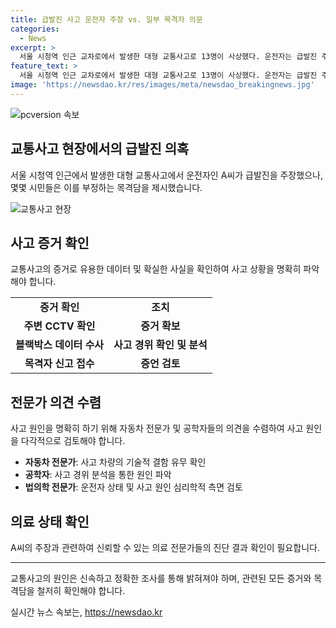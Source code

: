 ```yaml
---
title: 급발진 사고 운전자 주장 vs. 일부 목격자 의문
categories:
  - News
excerpt: >
  서울 시청역 인근 교차로에서 발생한 대형 교통사고로 13명이 사상했다. 운전자는 급발진 주장하며 평소와는 다른 차량 상태에 대한 불만을 토로했으나, 몇몇 시민들은 차량이 멈춰섰다고 주장하며 의견을 제시했다. 사건은 계속 수사 중이며, 운전자는 통증을 호소해 병원으로 이송되었다. (단어 수: 50)
feature_text: >
  서울 시청역 인근 교차로에서 발생한 대형 교통사고로 13명이 사상했다. 운전자는 급발진 주장하며 평소와는 다른 차량 상태에 대한 불만을 토로했으나, 몇몇 시민들은 차량이 멈춰섰다고 주장하며 의견을 제시했다. 사건은 계속 수사 중이며, 운전자는 통증을 호소해 병원으로 이송되었다. (단어 수: 50)
image: 'https://newsdao.kr/res/images/meta/newsdao_breakingnews.jpg'
---
```


<p><img src="https://newsdao.kr/res/images/meta/newsdao_breakingnews.jpg" alt="pcversion 속보" /></p>

<h2 data-ke-size="size26">교통사고 현장에서의 급발진 의혹</h2>

<p data-ke-size="size16">서울 시청역 인근에서 발생한 대형 교통사고에서 운전자인 A씨가 급발진을 주장했으나, 몇몇 시민들은 이를 부정하는 목격담을 제시했습니다.</p>

<p><img src="https://image.url" alt="교통사고 현장" /></p>

<h2 data-ke-size="size26">사고 증거 확인</h2>

<p data-ke-size="size16">교통사고의 증거로 유용한 데이터 및 확실한 사실을 확인하여 사고 상황을 명확히 파악해야 합니다.</p>

<table>
  <tr>
    <td style="text-align: center; height: 17px;"><b>증거 확인</b></td>
    <td style="text-align: center; height: 17px;"><b>조치</b></td>
  </tr>
  <tr>
    <td style="text-align: center; height: 17px;"><b>주변 CCTV 확인</b></td>
    <td style="text-align: center; height: 17px;"><b>증거 확보</b></td>
  </tr>
  <tr>
    <td style="text-align: center; height: 17px;"><b>블랙박스 데이터 수사</b></td>
    <td style="text-align: center; height: 17px;"><b>사고 경위 확인 및 분석</b></td>
  </tr>
  <tr>
    <td style="text-align: center; height: 17px;"><b>목격자 신고 접수</b></td>
    <td style="text-align: center; height: 17px;"><b>증언 검토</b></td>
  </tr>
</table>

<h2 data-ke-size="size26">전문가 의견 수렴</h2>

<p data-ke-size="size16">사고 원인을 명확히 하기 위해 자동차 전문가 및 공학자들의 의견을 수렴하여 사고 원인을 다각적으로 검토해야 합니다.</p>

<ul>
  <li><b>자동차 전문가</b>: 사고 차량의 기술적 결함 유무 확인</li>
  <li><b>공학자</b>: 사고 경위 분석을 통한 원인 파악</li>
  <li><b>법의학 전문가</b>: 운전자 상태 및 사고 원인 심리학적 측면 검토</li>
</ul>

<h2 data-ke-size="size26">의료 상태 확인</h2>

<p data-ke-size="size16">A씨의 주장과 관련하여 신뢰할 수 있는 의료 전문가들의 진단 결과 확인이 필요합니다.<p>

<hr>

<p data-ke-size="size16">교통사고의 원인은 신속하고 정확한 조사를 통해 밝혀져야 하며, 관련된 모든 증거와 목격담을 철저히 확인해야 합니다.</p>
실시간 뉴스 속보는, <a href="https://newsdao.kr" rel="dofollow">https://newsdao.kr</a>


